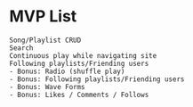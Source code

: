 # MVP List
    
    Song/Playlist CRUD
    Search
    Continuous play while navigating site
    Following playlists/Friending users
	- Bonus: Radio (shuffle play)
	- Bonus: Following playlists/Friending users
	- Bonus: Wave Forms
	- Bonus: Likes / Comments / Follows
